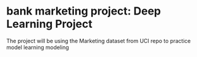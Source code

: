 # bank marketing project: Deep Learning Project

The project will be using the Marketing dataset from UCI repo
to practice model learning modeling



